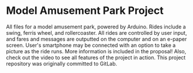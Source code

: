 # Model Amusement Park Project

All files for a model amusement park, powered by Arduino.
Rides include a swing, ferris wheel, and rollercoaster.
All rides are controlled by user input, and fares and messages are outputted on the computer and on an e-paper screen. 
User's smartphone may be connected with an option to take a picture as the ride runs.
More information is included in the proposal! Also, check out the video to see all features of the project in action. This project repository was originally committed to GitLab.

